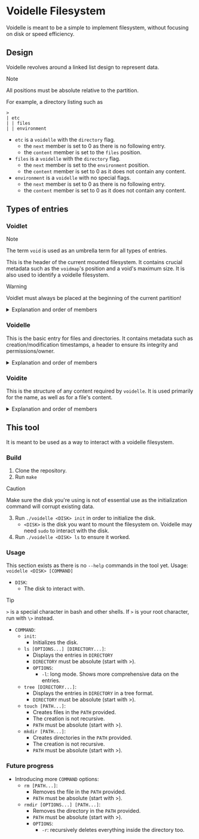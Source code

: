 # Voidelle Filesystem

Voidelle is meant to be a simple to implement filesystem, without focusing on disk or speed efficiency.

## Design
Voidelle revolves around a linked list design to represent data.
> [!NOTE]
> All positions must be absolute relative to the partition.

For example, a directory listing such as
```
>
| etc
| | files
| | environment
```
- `etc` is a `voidelle` with the `directory` flag.
    - the `next` member is set to 0 as there is no following entry.
    - the `content` member is set to the `files` position.
- `files` is a `voidelle` with the `directory` flag.
    - the `next` member is set to the `environment` position.
    - the `content` member is set to 0 as it does not contain any content.
- `environment` is a `voidelle` with no special flags.
    - the `next` member is set to 0 as there is no following entry.
    - the `content` member is set to 0 as it does not contain any content.

## Types of entries

### Voidlet
> [!NOTE]  
> The term `void` is used as an umbrella term for all types of entries.

This is the header of the current mounted filesystem. It contains crucial metadata such as the `voidmap`'s position and a void's maximum size. It is also used to identify a voidelle filesystem.
> [!WARNING]
> Voidlet must always be placed at the beginning of the current partition!

<details>
    <summary>Explanation and order of members</summary>

- `identifier` (4 bytes): the header identifier. It should spell out `VOID`.
- `void_size` (8 bytes): this is the maximum size of each void. By default it is `512`. Padding done on each void is according to this value.
- `voidmap_size` (8 bytes): the size of the voidmap.
- `voidmap` (8 bytes): the position of the voidmap.
    - The voidmap is a bitmap that determines whether a void is occupied or not. The first two bits are always marked as occupied (`1`), as `voidlet` and the root take it up.
</details>

### Voidelle

This is the basic entry for files and directories. It contains metadata such as creation/modification timestamps, a header to ensure its integrity and permissions/owner. </br>

<details>
    <summary>Explanation and order of members</summary>

- `velle` (5 bytes): the header. It should spell out `VELLE`.
- `flags` (8 bytes):
    - `0x1`: directory
    - `0x2`: hidden
    - `0x4`: system-reserved entry
    - `0x8`: deleted/invalid entry
    - An OS can choose to use the remaining bits for its own flags.
- `name` (8 bytes): contains the name's `voidite` position.
- `content` (8 bytes): contains the content's position.
    - the content presented can be a `voidite` or `voidelle`.
- `content_size` (8 bytes): the total size of the current entry's content.
- `next` (8 bytes): the neighbouring `voidelle`.
- `pos` (8 bytes): the current entry's position.
- `create_year` (8 bytes): the year of the current entry's creation.
- `create_date` (5 bytes): each byte represents a certain timestamp value.
    - The order of bytes is `MONTH | DAY | HOUR | MINUTE | SECOND`.
    - The date values can be left as 0.
- `modify_year` (8 bytes): the year of the current entry's last modification.
- `modify_date` (5 bytes): each byte represents a certain timestamp value.
    - The order of bytes is `MONTH | DAY | HOUR | MINUTE | SECOND`.
    - The date values can be left as 0.
- `owner_id` (8 bytes): the ID of the current entry's owner.
    - A superuser's ID could be 0 as an example.
- `others_permission` (1 byte): the permissions of other users other than the owner.
    - The usual values are:
        - `0x4`: write permissions
        - `0x2`: read permissions
        - `0x1`: execute permissions
        - `0x7`: all of above
    - An OS can choose to use the rest of bits for its own purposes.
- `owner_permission` (1 byte): the permissions of the owner.
    - The usual values are similar to `others_permission`
    - An OS can choose to use the rest of bits for its own purposes.
</details>

### Voidite
This is the structure of any content required by `voidelle`. It is used primarily for the name, as well as for a file's content.

<details>
    <summary>Explanation and order of members</summary>

- `pos` (8 bytes): the position of the current `voidite`.
- `next` (8 bytes): the position of the next `voidite`.
    - A `voidite` can use the `next` member in order to expand on the content presented if it does not fit in the data's size.
- `data` (`void_size - 16` bytes): the data being held.
</details>


## This tool
It is meant to be used as a way to interact with a voidelle filesystem.

### Build
1. Clone the repository.
2. Run `make`
> [!CAUTION]
> Make sure the disk you're using is not of essential use as the initialization command will corrupt existing data.
3. Run `./voidelle <DISK> init` in order to initialize the disk.
    - `<DISK>` is the disk you want to mount the filesystem on. Voidelle may need `sudo` to interact with the disk.
4. Run `./voidelle <DISK> ls` to ensure it worked.

### Usage
This section exists as there is no `--help` commands in the tool yet.
Usage: `voidelle <DISK> [COMMAND]`

- `DISK`:
    - The disk to interact with. 


> [!TIP]
>`>` is a special character in bash and other shells. If `>` is your root character, run with `\>` instead.

- `COMMAND`:
    - `init`:
        - Initializes the disk.
    - `ls [OPTIONS...] [DIRECTORY...]`:
        - Displays the entries in `DIRECTORY`
        - `DIRECTORY` must be absolute (start with >).
        - `OPTIONS`:
            - `-l`: long mode. Shows more comprehensive data on the entries.
    - `tree [DIRECTORY...]`:
        - Displays the entries in `DIRECTORY` in a tree format.
        - `DIRECTORY` must be absolute (start with >).
    - `touch [PATH...]`:
        - Creates files in the `PATH` provided.
        - The creation is not recursive.
        - `PATH` must be absolute (start with >).
    - `mkdir [PATH...]`:
        - Creates directories in the `PATH` provided.
        - The creation is not recursive.
        - `PATH` must be absolute (start with >).

### Future progress
- Introducing more `COMMAND` options:
    - `rm [PATH...]`:
        - Removes the file in the `PATH` provided.
        - `PATH` must be absolute (start with >).
    - `rmdir [OPTIONS...] [PATH...]`:
        - Removes the directory in the `PATH` provided.
        - `PATH` must be absolute (start with >).
        - `OPTIONS`:
            - `-r`: recursively deletes everything inside the directory too.